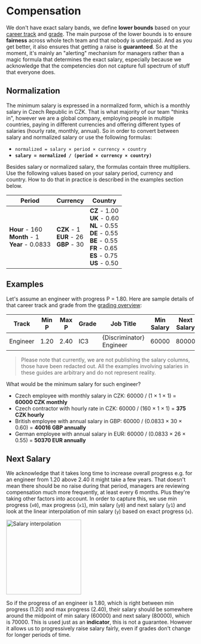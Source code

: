 # Compensation

We don't have exact salary bands, we define **lower bounds** based on your [career track](career-tracks/readme.md) and [grade](grades.md). The main purpose of the lower bounds is to ensure **fairness** across whole tech team and that nobody is underpaid. And as you get better, it also ensures that getting a raise is **guaranteed**. So at the moment, it's mainly an "alerting" mechanism for managers rather than a magic formula that determines the exact salary, especially because we acknowledge that the competencies don not capture full spectrum of stuff that everyone does.

## Normalization

The minimum salary is expressed in a normalized form, which is a monthly salary in Czech Republic in CZK. That is what majority of our team "thinks in", however we are a global company, employing people in multiple countries, paying in different currencies and offering different types of salaries (hourly rate, monthly, annual). So in order to convert between salary and normalized salary or  use the following formulas:

- `normalized = salary × period × currency × country`
- **`salary = normalized / (period × currency × country)`**

Besides salary or normalized salary, the formulas contain three multipliers. Use the following values based on your salary period, currency and country. How to do that in practice is described in the examples section below.

| Period | Currency | Country |
|--------|----------|---------|
| **Hour** - 160<br/> **Month** - 1 <br/>**Year** - 0.0833 | **CZK** - 1<br/> **EUR** - 26<br/> **GBP** - 30 | **CZ** - 1.00<br/> **UK** - 0.60<br/> **NL** - 0.55<br/> **DE** - 0.55<br/> **BE** - 0.55<br/> **FR** - 0.65<br/> **ES** - 0.75<br/> **US** - 0.50 |

## Examples

Let's assume an engineer with progress P = 1.80. Here are sample details of that career track and grade from the [grading overview](grades.md):

| Track    | Min P | Max P | Grade | Job Title                | Min Salary | Next Salary |
|----------|-------|-------|-------|--------------------------|------------|-------------|
| Engineer | 1.20  | 2.40  | IC3   | {Discriminator} Engineer | 60000      | 80000       |

> Please note that currently, we are not publishing the salary columns, those have been redacted out. All the examples involving salaries in these guides are arbitrary and do not represent reality.

What would be the minimum salary for such engineer?

- Czech employee with monthly salary in CZK: 60000 / (1 × 1 × 1) = **60000 CZK monthly**
- Czech contractor with hourly rate in CZK: 60000 / (160 × 1 × 1) = **375 CZK hourly**
- British employee with annual salary in GBP: 60000 / (0.0833 × 30 × 0.60) = **40016 GBP annually**
- German employee with annual salary in EUR: 60000 / (0.0833 × 26 × 0.55) = **50370 EUR annually**

## Next Salary

We acknowledge that it takes long time to increase overall progress e.g. for an engineer from 1.20 above 2.40 it might take a few years. That doesn't mean there should be no raise during that period, managers are reviewing compensation much more frequently, at least every 6 months. Plus they're taking other factors into account. In order to capture this, we use min progress (`x0`), max progress (`x1`), min salary (`y0`) and next salary (`y1`) and look at the linear interpolation of min salary (`y`) based on exact progress (`x`). 

<img alt="Salary interpolation" height="200px" src="https://user-images.githubusercontent.com/435787/131226550-929f09fa-0272-45de-b9f2-fa3d7df6e321.png">

So if the progress of an engineer is 1.80, which is right between min progress (1.20) and max progress (2.40), their salary should be somewhere around the midpoint of min salary (60000) and next salary (80000), which is 70000. This is used just as an **indicator**, this is not a guarantee. However it allows us to progressively raise salary fairly, even if grades don't change for longer periods of time.
